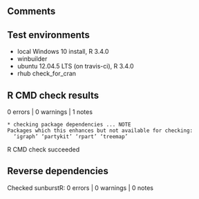 ## Comments

## Test environments
* local Windows 10 install, R 3.4.0
* winbuilder
* ubuntu 12.04.5 LTS (on travis-ci), R 3.4.0
* rhub check_for_cran

## R CMD check results

0 errors | 0 warnings | 1 notes

```
* checking package dependencies ... NOTE
Packages which this enhances but not available for checking:
  ‘igraph’ ‘partykit’ ‘rpart’ ‘treemap’
```

R CMD check succeeded

## Reverse dependencies

Checked sunburstR: 0 errors | 0 warnings | 0 notes


